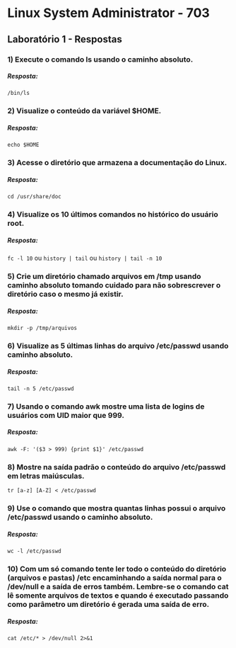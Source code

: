 # Linux System Administrator - 703

## Laboratório 1 - Respostas


### 1) Execute o comando ls usando o caminho absoluto.

##### Resposta: 
`/bin/ls`


### 2) Visualize o conteúdo da variável $HOME.

##### Resposta:
`echo $HOME`

### 3) Acesse o diretório que armazena a documentação do Linux.

##### Resposta:
`cd /usr/share/doc`


### 4) Visualize os 10 últimos comandos no histórico do usuário root.

##### Resposta:
`fc -l 10`
ou
`history | tail`
ou
`history | tail -n 10`

### 5) Crie um diretório chamado arquivos em /tmp usando caminho absoluto tomando cuidado para não sobrescrever o diretório caso o mesmo já existir.

##### Resposta:
`mkdir -p /tmp/arquivos`


### 6) Visualize as 5 últimas linhas do arquivo /etc/passwd usando caminho absoluto.

##### Resposta:
`tail -n 5 /etc/passwd`

### 7) Usando o comando awk mostre uma lista de logins de usuários com UID maior que 999.

##### Resposta:
`awk -F: '($3 > 999) {print $1}' /etc/passwd`

### 8) Mostre na saída padrão o conteúdo do arquivo /etc/passwd em letras maiúsculas.

`tr [a-z] [A-Z] < /etc/passwd`

### 9) Use o comando que mostra quantas linhas possui o arquivo /etc/passwd usando o caminho absoluto.

##### Resposta:
`wc -l /etc/passwd`

### 10) Com um só comando tente ler todo o conteúdo do diretório (arquivos e pastas) /etc encaminhando a saída normal para o /dev/null e a saída de erros também. Lembre-se o comando cat lê somente arquivos de textos e quando é executado passando como parâmetro um diretório é gerada uma saída de erro.

##### Resposta:
`cat /etc/* > /dev/null 2>&1`
